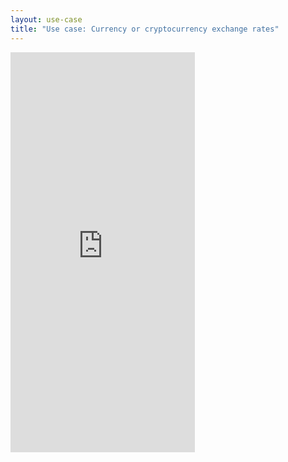 ```yaml
---
layout: use-case
title: "Use case: Currency or cryptocurrency exchange rates"
---
```


<iframe width="295" height="640" src="https://www.youtube-nocookie.com/embed/TzQFSlIN-ag?controls=1&rel=0" frameborder="0" allow="accelerometer; autoplay; encrypted-media; gyroscope; picture-in-picture" allowfullscreen></iframe>
<br>
